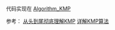 



代码实现在 [Algorithm_KMP](C++_Code/Algorithm_KMP.cpp)

参考：
[从头到尾彻底理解KMP](http://blog.csdn.net/v_july_v/article/details/7041827)
[详解KMP算法](http://www.cnblogs.com/yjiyjige/p/3263858.html)


